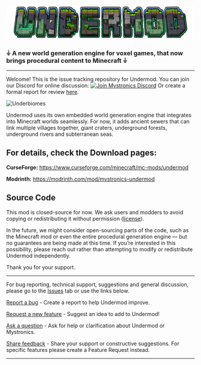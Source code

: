 ![Undermod](https://github.com/mystronics/undermod/blob/a39428c48cdda7707398cf5f49a4d8691442dd3e/undermod_logo_highlight.png)

### **⏚ A new world generation engine for voxel games, that now brings procedural content to Minecraft ⏚**

---



Welcome! This is the issue tracking repository for Undermod. You can join our Discord for online discussion: [![Join Mystronics Discord](https://img.shields.io/badge/Join%20Discord-5865F2?logo=discord&logoColor=white&style=flat)](https://discord.gg/NemE8UWYDX) Or create a formal report for review [here](https://github.com/mystronics/undermod/issues).


![Underbiomes](https://i.imgur.com/7xJeyF6.png)

Undermod uses its own embedded world generation engine that integrates into Minecraft worlds seamlessly. For now, it adds ancient sewers that can link multiple villages together, giant craters, underground forests, underground rivers and subterranean seas.

## For details, check the Download pages:

**CurseForge:** https://www.curseforge.com/minecraft/mc-mods/undermod

**Modrinth:** https://modrinth.com/mod/mystronics-undermod

## Source Code

This mod is closed-source for now. We ask users and modders to avoid copying or redistributing it without permission ([license](https://github.com/mystronics/undermod/blob/0272065e8ecb2185d7194edf60635e449cb3fc07/license.txt)).

In the future, we might consider open-sourcing parts of the code, such as the Minecraft mod or even the entire procedural generation engine — but no guarantees are being made at this time. If you’re interested in this possibility, please reach out rather than attempting to modify or redistribute Undermod independently.

Thank you for your support.

---

For bug reporting, technical support, suggestions and general discussion, please go to the [Issues](https://github.com/mystronics/undermod/issues) tab or use the links below.

[Report a bug](https://github.com/mystronics/undermod/issues/new?template=bug-report.md) - Create a report to help Undermod improve.

[Request a new feature](https://github.com/mystronics/undermod/issues/new?template=feature-request.md) - Suggest an idea to add to Undermod!

[Ask a question](https://github.com/mystronics/undermod/issues/new?template=question.md) - Ask for help or clarification about Undermod or Mystronics.

[Share feedback](https://github.com/mystronics/undermod/issues/new?template=feedback.md) - Share your support or constructive suggestions. For specific features please create a Feature Request instead.

---

